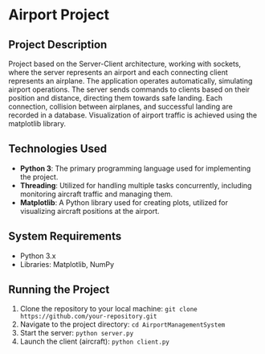 # Airport Project

## Project Description
Project based on the Server-Client architecture, working with sockets, where the server represents an airport and each connecting client represents an airplane. The application operates automatically, simulating airport operations. The server sends commands to clients based on their position and distance, directing them towards safe landing. Each connection, collision between airplanes, and successful landing are recorded in a database. Visualization of airport traffic is achieved using the matplotlib library.

## Technologies Used
- **Python 3**: The primary programming language used for implementing the project.
- **Threading**: Utilized for handling multiple tasks concurrently, including monitoring aircraft traffic and managing them.
- **Matplotlib**: A Python library used for creating plots, utilized for visualizing aircraft positions at the airport.

## System Requirements
- Python 3.x
- Libraries: Matplotlib, NumPy

## Running the Project
1. Clone the repository to your local machine: `git clone https://github.com/your-repository.git`
2. Navigate to the project directory: `cd AirportManagementSystem`
3. Start the server: `python server.py`
4. Launch the client (aircraft): `python client.py`
